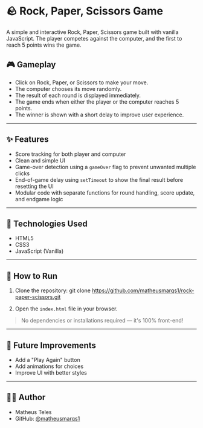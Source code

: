# 🪨 Rock, Paper, Scissors Game

A simple and interactive Rock, Paper, Scissors game built with vanilla JavaScript. The player competes against the computer, and the first to reach 5 points wins the game.

## 🎮 Gameplay

- Click on Rock, Paper, or Scissors to make your move.
- The computer chooses its move randomly.
- The result of each round is displayed immediately.
- The game ends when either the player or the computer reaches 5 points.
- The winner is shown with a short delay to improve user experience.

---

## ✨ Features

- Score tracking for both player and computer
- Clean and simple UI
- Game-over detection using a `gameOver` flag to prevent unwanted multiple clicks
- End-of-game delay using `setTimeout` to show the final result before resetting the UI
- Modular code with separate functions for round handling, score update, and endgame logic

---

## 🧠 Technologies Used

- HTML5
- CSS3
- JavaScript (Vanilla)

---

## 🚀 How to Run

1. Clone the repository:
git clone https://github.com/matheusmarqs1/rock-paper-scissors.git

2. Open the `index.html` file in your browser.

> No dependencies or installations required — it's 100% front-end!

---

## 📌 Future Improvements

- Add a "Play Again" button
- Add animations for choices
- Improve UI with better styles
---

## 🧑‍💻 Author

- Matheus Teles  
- GitHub: [@matheusmarqs1](https://github.com/matheusmarqs1)

